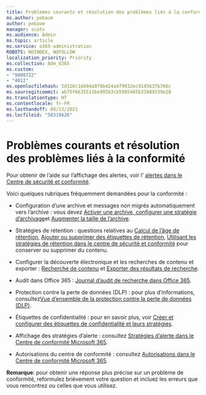 ```yaml
---
title: Problèmes courants et résolution des problèmes liés à la conformité
ms.author: pebaum
author: pebaum
manager: scotv
ms.audience: Admin
ms.topic: article
ms.service: o365-administration
ROBOTS: NOINDEX, NOFOLLOW
localization_priority: Priority
ms.collection: Adm_O365
ms.custom:
- "9000722"
- "4812"
ms.openlocfilehash: 5d328c1d494a978b424a4f9932ec9145637b766c
ms.sourcegitcommit: ab75f66355116e995b3cb5505465b31989339e28
ms.translationtype: HT
ms.contentlocale: fr-FR
ms.lasthandoff: 08/13/2021
ms.locfileid: "58319626"
---
```

# <a name="compliance-common-issues-and-resolutions"></a>Problèmes courants et résolution des problèmes liés à la conformité

Pour obtenir de l’aide sur l’affichage des alertes, voir l' [alertes dans le Centre de sécurité et conformité](https://docs.microsoft.com/microsoft-365/compliance/alert-policies).

Voici quelques rubriques fréquemment demandées pour la conformité :

- Configuration d’une archive et messages non migrés automatiquement vers l’archive : vous devez [Activer une archive, configurer une stratégie d’archivage](https://docs.microsoft.com/microsoft-365/compliance/set-up-an-archive-and-deletion-policy-for-mailboxes)et [Augmenter la taille de l’archive](https://docs.microsoft.com/microsoft-365/compliance/enable-unlimited-archiving).

- Stratégies de rétention : questions relatives au [Calcul de l’âge de rétention](https://docs.microsoft.com/exchange/security-and-compliance/messaging-records-management/retention-age), [Ajouter ou supprimer des étiquettes de rétention](https://docs.microsoft.com/exchange/security-and-compliance/messaging-records-management/add-or-remove-retention-tags), [Utilisant les stratégies de rétention dans le centre de sécurité et conformité](https://docs.microsoft.com/exchange/security-and-compliance/messaging-records-management/create-a-retention-policy) pour conserver ou supprimer du contenu.

- Configurer la découverte électronique et les recherches de contenu et exporter : [Recherche de contenu](https://docs.microsoft.com/microsoft-365/compliance/content-search) et [Exporter des résultats de recherche](https://docs.microsoft.com/microsoft-365/compliance/export-search-results).

- Audit dans Office 365 : [Journal d’audit de recherche dans Office 365](https://docs.microsoft.com/microsoft-365/compliance/search-the-audit-log-in-security-and-compliance).

- Protection contre la perte de données (DLP) : pour plus d’informations, consultez[Vue d’ensemble de la protection contre la perte de données (DLP)](https://docs.microsoft.com/microsoft-365/compliance/data-loss-prevention-policies).
 
- Étiquettes de confidentialité : pour en savoir plus, voir [Créer et configurer des étiquettes de confidentialité et leurs stratégies](https://docs.microsoft.com/microsoft-365/compliance/create-sensitivity-labels).

- Affichage des stratégies d’alerte : consultez [Stratégies d’alerte dans le Centre de conformité Microsoft 365](https://docs.microsoft.com/microsoft-365/compliance/alert-policies).

- Autorisations du centre de conformité : consultez [Autorisations dans le Centre de conformité Microsoft 365](https://docs.microsoft.com/microsoft-365/compliance/microsoft-365-compliance-center-permissions).

**Remarque**: pour obtenir une réponse plus précise sur un problème de conformité, reformulez brièvement votre question et incluez les erreurs que vous rencontrez ou celles que vous utilisez.
